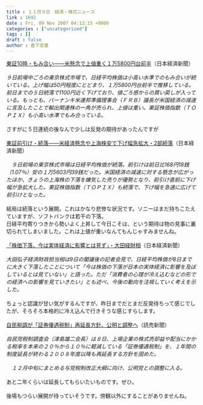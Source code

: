 ```yaml
---
title : １１月９日　経済・株式ニュース
link : 1692
date : Fri, 09 Nov 2007 04:12:15 +0000
categories : ["uncategorized"]
tags : []
draft : false
author : 倉下忠憲
---
```


<A HREF="http://www.nikkei.co.jp/news/market/20071109m1ds0iss1209.html" TARGET="_blank">東証10時・もみ合い――米懸念で上値重く１万5800円台前半</A>（日本経済新聞）<BR><BR><I>９日前場中ごろの東京株式市場で、日経平均株価は小高い水準でのもみ合いが続いている。上げ幅は50円程度にとどまり、１万5800円台前半で推移している。前日までの５日続落で1100円近く下げており、値ごろ感からの買い戻しが入っている。もっとも、バーナンキ米連邦準備理事会（ＦＲＢ）議長が米国経済の減速に言及したことで輸出関連株の一角が売られ、上値は重い。東証株価指数（ＴＯＰＩＸ）も小高い水準でもみ合っている。</I><BR><BR>さすがに５日連続の後なんで少しは反発の期待があったんですが<BR><BR><A HREF="http://www.nikkei.co.jp/news/market/20071109m1ds0iss1309.html" TARGET="_blank">東証前引け・続落――米経済懸念や上海株安で下げ幅急拡大・2部続落</A>（日本経済新聞）<BR><BR><I>　９日前場の東京株式市場は日経平均株価が続落。前引けは前日比168円18銭（1.07％）安の１万5603円39銭だった。米国経済の減速に対する懸念が広がったほか、きょうの上海株の下落を嫌気した売りが優勢となり、前引け直前に下げ幅が急拡大した。東証株価指数（ＴＯＰＩＸ）も続落で、下げ幅を急速に広げて前引けとなった。</I><BR><BR>結局は続落という展開。これはかなり悲惨な状況です。ソニーはまだ持ちこたえていますが、ソフトバンクは若干の下落。<BR>日経平均寄りつきから勢いよく上昇して今日こそは、という期待は物の見事に裏切られてしまいました。これは上値が重いなんてもんじゃすみませんね。<BR><BR><A HREF="http://www.nikkei.co.jp/news/keizai/20071109AT3S0900G09112007.html" TARGET="_blank">「株価下落、今は実体経済に影響とは見ず」・大田経財相</A>（日本経済新聞）<BR><BR><I>大田弘子経済財政担当相は9日の閣議後の記者会見で、日経平均株価が8日までに大きく下落したことについて「今は株価の下落が日本の実体経済に影響を及ぼしているとは見ていない」と語った。ただ「消費者の心理が冷え込むなどの形での経済への影響を見ていきたい」とも述べ、今後の動向を注視していく考えを示した。</I><BR><BR>ちょっと認識が甘い気がするんですが、昨日までだとまだ反発待ちって感じでしたが、そろそろ本格的に冷え込んで行きそうな感じすらします。<BR><BR><A HREF="http://www.yomiuri.co.jp/atmoney/news/20071109it02.htm" TARGET="_blank">自民税調が「証券優遇税制」再延長方針、公明と調整へ</A>（読売新聞）<BR><BR><I>自民党税制調査会（津島雄二会長）は８日、上場企業の株式売却益や配当にかかる税率を本来の２０％から１０％に軽減している「証券優遇税制」を、１年間の制度延長が終わる２００８年度以降も再延長する方針を固めた。<BR><BR>　１２月中旬にまとめる与党税制改正大綱に向け、公明党との調整に入る。</I><BR><BR>あと二年くらいは延長してもらいたいものです。ぜひ。<BR><BR>後場もつらい展開が待っていそうです。傍観以外にすることがありませんね。<BR><br><br>
